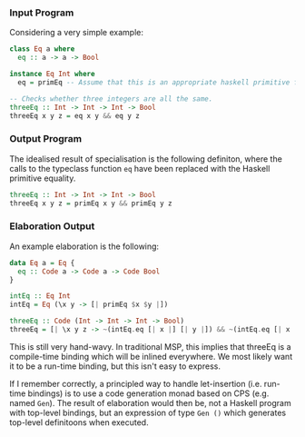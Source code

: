 ### Input Program

Considering a very simple example:

```haskell
class Eq a where
  eq :: a -> a -> Bool

instance Eq Int where
  eq = primEq -- Assume that this is an appropriate haskell primitive for checking integer equality.

-- Checks whether three integers are all the same.
threeEq :: Int -> Int -> Int -> Bool
threeEq x y z = eq x y && eq y z
```

### Output Program

The idealised result of specialisation is the following definiton, where the calls to the typeclass function `eq` have been replaced with the Haskell primitive equality.

```haskell
threeEq :: Int -> Int -> Int -> Bool
threeEq x y z = primEq x y && primEq y z
```

### Elaboration Output

An example elaboration is the following:

```haskell
data Eq a = Eq {
  eq :: Code a -> Code a -> Code Bool
}

intEq :: Eq Int
intEq = Eq (\x y -> [| primEq $x $y |])

threeEq :: Code (Int -> Int -> Int -> Bool)
threeEq = [| \x y z -> ~(intEq.eq [| x |] [| y |]) && ~(intEq.eq [| x |] [| y |]) |]
```

This is still very hand-wavy. In traditional MSP, this implies that threeEq is a compile-time binding which will be inlined everywhere. We most likely want it to be a run-time binding, but this isn't easy to express.

If I remember correctly, a principled way to handle let-insertion (i.e. run-time bindings) is to use a code generation monad based on CPS (e.g. named `Gen`). The result of elaboration would then be, not a Haskell program with top-level bindings, but an expression of type `Gen ()` which generates top-level definitoons when executed.

